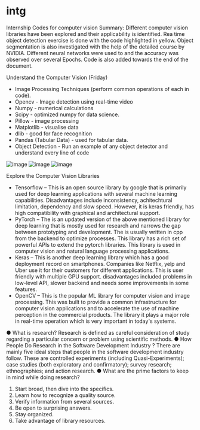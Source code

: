 # intg
Internship
Codes for computer vision
Summary:
Different computer vision libraries have been explored and their applicability is identified. Rea time object detection exercise is done with the code highlighted in yellow. Object segmentation is also investigated with the help of the detailed course by NVIDIA. Different neural networks were used to and the accuracy was observed over several Epochs. Code is also added towards the end of the document.

Understand the Computer Vision (Friday)
- Image Processing Techniques (perform common operations of each in code). 
- Opencv - Image detection using real-time video
- Numpy - numerical calculations
- Scipy    -  optimized numpy for data science.
- Pillow  - image processing 
- Matplotlib - visualise data
- dlib  - good for face recognition
- Pandas (Tabular Data) - used for tabular data.
- Object Detection - Run an example of any object detector and understand every line of code 

 
 ![image](https://user-images.githubusercontent.com/112660020/188004872-0f84d806-7f91-4e51-abcc-b2b4dad61b1e.png)
![image](https://user-images.githubusercontent.com/112660020/188004897-16a3f3e7-0f6e-410c-83e6-f4813d6bd5ac.png)
![image](https://user-images.githubusercontent.com/112660020/188004923-3c55671f-e3f0-4fdb-a0ad-0d8997e19202.png)

 


Explore the Computer Vision Libraries
- Tensorflow – This is an open source library by google that is primarily used for deep learning applications with several machine learning capabilities. Disadvantages include inconsistency, achitechtural limitation, dependency and slow speed. However, it is keras friendly, has high compatibility with graphical and architectural support.
- PyTorch – The is an updated version of the above mentioned library for deep learning that is mostly used for research and narrows the gap between prototyping and development. The is usually written in cpp from the backend to optimize processes. This library has a rich set of powerful APIs to extend the pytorch libraries. This library is used in computer vision and natural language processing applications. 
- Keras – This is another deep learning library which has a good deployment record on smartphones. Companies like Netflix, yelp and Uber use it for their customers for different applications. This is user friendly with multiple GPU support. disadvantages included problems in low-level API, slower backend and needs some improvements in some features. 
- OpenCV – This is the popular ML library for computer vision and image processing. This was built to provide a common infrastructure for computer vision applications and to accelerate the use of machine perception in the commercial products. The library it plays a major role in real-time operation which is very important in today's systems. 
 
● What is research? 
Research is defined as careful consideration of study regarding a particular concern or problem using scientific methods.
● How People Do Research in the Software Development Industry ? 
There are mainly five ideal steps that people in the software development industry follow. These are controlled experiments (including Quasi-Experiments); case studies (both exploratory and confirmatory); survey research; ethnographies;  and action research.
● What are the prime factors to keep in mind while doing research?
1. Start broad, then dive into the specifics.
2. Learn how to recognize a quality source.
3. Verify information from several sources.
4. Be open to surprising answers.
5. Stay organized.
6. Take advantage of library resources.

